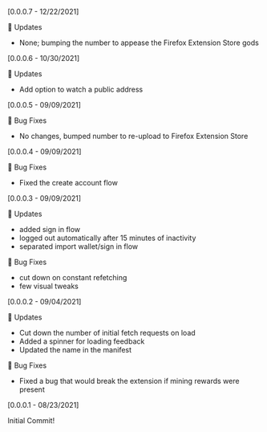[0.0.0.7 - 12/22/2021]

🚀 Updates

- None; bumping the number to appease the Firefox Extension Store gods

[0.0.0.6 - 10/30/2021]

🚀 Updates

- Add option to watch a public address

[0.0.0.5 - 09/09/2021]

🐛 Bug Fixes

- No changes, bumped number to re-upload to Firefox Extension Store

[0.0.0.4 - 09/09/2021]

🐛 Bug Fixes

- Fixed the create account flow

[0.0.0.3 - 09/09/2021]

🚀 Updates

- added sign in flow
- logged out automatically after 15 minutes of inactivity
- separated import wallet/sign in flow

🐛 Bug Fixes

- cut down on constant refetching
- few visual tweaks

[0.0.0.2 - 09/04/2021]

🚀 Updates

- Cut down the number of initial fetch requests on load
- Added a spinner for loading feedback
- Updated the name in the manifest

🐛 Bug Fixes

- Fixed a bug that would break the extension if mining rewards were present

[0.0.0.1 - 08/23/2021]

Initial Commit!
